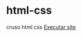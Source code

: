 # html-css
 cruso html css
<a href="https://mongoedrongo1210.github.io/site-surpresa/inicio.html">Executar site</a>